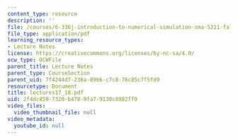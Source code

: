 ```yaml
---
content_type: resource
description: ''
file: /courses/6-336j-introduction-to-numerical-simulation-sma-5211-fall-2003/2f4dc4597320b4709fa79130c8982ff9_lectures17_18.pdf
file_type: application/pdf
learning_resource_types:
- Lecture Notes
license: https://creativecommons.org/licenses/by-nc-sa/4.0/
ocw_type: OCWFile
parent_title: Lecture Notes
parent_type: CourseSection
parent_uid: 7f4244d7-236a-8966-c7c8-76c85c7f5fd9
resourcetype: Document
title: lectures17_18.pdf
uid: 2f4dc459-7320-b470-9fa7-9130c8982ff9
video_files:
  video_thumbnail_file: null
video_metadata:
  youtube_id: null
---
```

